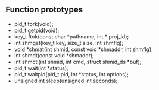 ## Function prototypes

* pid_t fork(void);
* pid_t getpid(void);
* key_t ftok(const char *pathname, int * proj_id);
* int shmget(key_t key, size_t size, int shmflg);
* void *shmat(int shmid, const void *shmaddr, int shmflg);
* int shmdt(const void *shmaddr);
* int shmctl(int shmid, int cmd, struct shmid_ds *buf);
* pid_t wait(int *status);
* pid_t waitpid(pid_t pid, int *status, int options);
* unsigned int sleep(unsigned int seconds);
